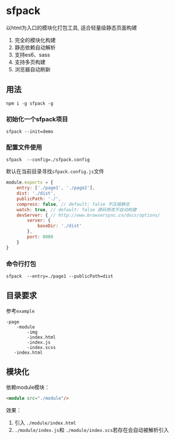 # sfpack

以html为入口的模块化打包工具, 适合轻量级静态页面构建

1. 完全的模块化构建
2. 静态依赖自动解析
3. 支持es6、sass
4. 支持多页构建
5. 浏览器自动刷新

## 用法

`npm i -g sfpack -g`

### 初始化一个sfpack项目
`sfpack --init=demo`

### 配置文件使用
`sfpack  --config=./sfpack.config`

默认在当前目录寻找`sfpack.config.js`文件

```javascript
module.exports = {
    entry: ['./page1', './page2'],
    dist: './dist',
    publicPath: './',
    compress: false, // default: false 不压缩静态
    watch: true, // default: false 源码修改不自动构建
    devServer: { // http://www.browsersync.cn/docs/options/
        server: {
            baseDir: './dist'
        },
        port: 8080
    }
}
```

### 命令行打包
`sfpack  --entry=./page1 --publicPath=dist`

## 目录要求
参考`example`

```
-page
    -module
        -img
        -index.html
        -index.js
        -index.scss
   -index.html
```
## 模块化

依赖module模块：

```html
<module src="./module"/>
```

效果：
1. 引入 `./module/index.html`
2. `./module/index.js`和 `./module/index.scs`若存在会自动被解析引入

